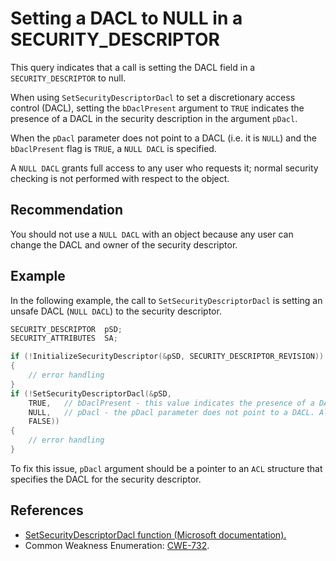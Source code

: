 # Setting a DACL to NULL in a SECURITY_DESCRIPTOR
This query indicates that a call is setting the DACL field in a `SECURITY_DESCRIPTOR` to null.

When using `SetSecurityDescriptorDacl` to set a discretionary access control (DACL), setting the `bDaclPresent` argument to `TRUE` indicates the presence of a DACL in the security description in the argument `pDacl`.

When the `pDacl` parameter does not point to a DACL (i.e. it is `NULL`) and the `bDaclPresent` flag is `TRUE`, a `NULL DACL` is specified.

A `NULL DACL` grants full access to any user who requests it; normal security checking is not performed with respect to the object.


## Recommendation
You should not use a `NULL DACL` with an object because any user can change the DACL and owner of the security descriptor.


## Example
In the following example, the call to `SetSecurityDescriptorDacl` is setting an unsafe DACL (`NULL DACL`) to the security descriptor.


```cpp
SECURITY_DESCRIPTOR  pSD;
SECURITY_ATTRIBUTES  SA;

if (!InitializeSecurityDescriptor(&pSD, SECURITY_DESCRIPTOR_REVISION))
{
    // error handling
}
if (!SetSecurityDescriptorDacl(&pSD,
    TRUE,   // bDaclPresent - this value indicates the presence of a DACL in the security descriptor
    NULL,   // pDacl - the pDacl parameter does not point to a DACL. All access will be allowed
    FALSE))
{
    // error handling
}

```
To fix this issue, `pDacl` argument should be a pointer to an `ACL` structure that specifies the DACL for the security descriptor.


## References
* [SetSecurityDescriptorDacl function (Microsoft documentation).](https://docs.microsoft.com/en-us/windows/desktop/api/securitybaseapi/nf-securitybaseapi-setsecuritydescriptordacl)
* Common Weakness Enumeration: [CWE-732](https://cwe.mitre.org/data/definitions/732.html).
